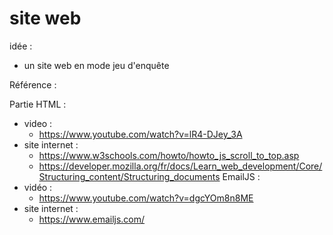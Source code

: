 # site web

idée :
  - un site web en mode jeu d'enquête 


Référence : 

Partie HTML : 
- video :
  - https://www.youtube.com/watch?v=lR4-DJey_3A
- site internet :
  - https://www.w3schools.com/howto/howto_js_scroll_to_top.asp
  - https://developer.mozilla.org/fr/docs/Learn_web_development/Core/Structuring_content/Structuring_documents
EmailJS :
- vidéo :
  - https://www.youtube.com/watch?v=dgcYOm8n8ME
- site internet :
  - https://www.emailjs.com/
